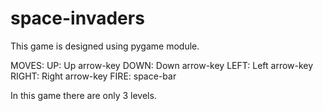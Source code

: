 # space-invaders

This game is designed using pygame module.

MOVES:
    UP: Up arrow-key
    DOWN: Down arrow-key
    LEFT: Left arrow-key
    RIGHT: Right arrow-key
    FIRE: space-bar
    
In this game there are only 3 levels.
